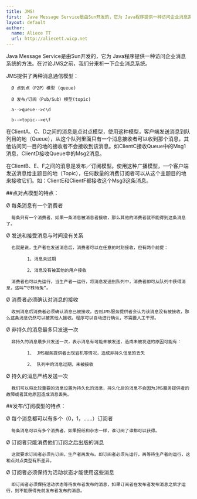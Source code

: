 ```yaml
---
title: JMS!
first:  Java Message Service是由Sun开发的，它为 Java程序提供一种访问企业消息系统的方法。在讨论JMS之前，我们分来析一下企业消息系统。
layout: default
author:
  name: Aliece TT
  url: http://aliecett.wicp.net
---
```


 Java Message Service是由Sun开发的，它为 Java程序提供一种访问企业消息系统的方法。在讨论JMS之前，我们分来析一下企业消息系统。
 
JMS提供了两种消息通信模型：

      Ø 点到点（P2P）模型 (queue)

      Ø 发布/订阅（Pub/Sub）模型(topic)
      
      a-->queue-->c\d
      
      b-->topic-->e\f

在ClientA、C、D之间的消息是点对点模型，使用这种模型，客户端发送消息到队列目的地（Queue），从这个队列里面只有一个消息接收者可以收到那个消息，其他访问同一目的地的接收者不会接收到该消息。如ClientC接收Queue中的Msg1消息，ClientD接收Queue中的Msg2消息。 
      
在ClientB、E、F之间的消息是发布／订阅模型。使用这种广播模型，一个客户端发送消息给主题目的地（Topic），任何数量的消费订阅者可以从这个主题目的地来接收它们。如：ClientE和ClientF都接收这个Msg3这条消息。


##点对点模型的特点：

Ø  每条消息有一个消费者

      每条只有一个消费者，如果一条消息被消息者接收，那么其他的消费者就不能得到这条消息了。

Ø 发送和接受消息与时间没有关系

      也就是说，生产者在发送消息后，消费者可以在任意的时刻接收，但有两个前提：

            1、消息未过期

            2、消息没有被其他的用户接收

      消费者也可以先运行，当生产者一运行，将消息发送到队列中，消费者即可从队列中获得消息，这叫“守株待兔“。

Ø  消费者必须确认对消息的接收

      收到消息后消费者必须确认消息已被接收，否则JMS服务提供者会认为该消息没有被接收，那么这条消息仍然可以被其他人接收。程序可以自动进行确认，不需要人工干预。

Ø  非持久的消息最多只发送一次

      非持久的消息最多只发送一次，表示消息有可能未被发送，造成未被发送的原因可能有：

            1、 JMS服务提供者出现宕机等情况，造成非持久信息的丢失

            2、 队列中的消息过期，未被接收

Ø  持久的消息严格发送一次

      我们可以将比较重要的消息设置为持久化的消息，持久化后的消息不会因为JMS服务提供者的故障或者其他原因造成消息丢失。
      

##发布/订阅模型的特点：

Ø  每个消息都可以有多个（0，1，……）订阅者

      每条消息可以有多个消费者，如果报纸和杂志一样，谁订阅了谁都可以获得。

Ø  订阅者只能消费他们订阅之后出版的消息

      这就要求订阅者必须先订阅，生产者再发布。即订阅者必须先运行，再等待生产者的运行，这和点对点类型有所差异。

Ø  订阅者必须保持为活动状态才能使用这些消息

      即订阅者必须保持活动状态等待发布者发布的消息，如果订阅者在发布者发布消息之后才运行，则不能获得先前发布者发布的消息。